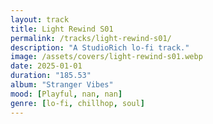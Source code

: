 ```yaml
---
layout: track
title: Light Rewind S01
permalink: /tracks/light-rewind-s01/
description: "A StudioRich lo-fi track."
image: /assets/covers/light-rewind-s01.webp
date: 2025-01-01
duration: "185.53"
album: "Stranger Vibes"
mood: [Playful, nan, nan]
genre: [lo-fi, chillhop, soul]
---
```

